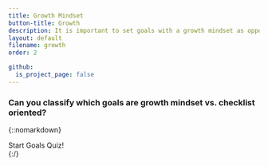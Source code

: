 ```yaml
---
title: Growth Mindset
button-title: Growth
description: It is important to set goals with a growth mindset as opposed to just checking the boxes and climbing the ladder
layout: default
filename: growth
order: 2

github:
  is_project_page: false
--- 
```

### Can you classify which goals are **growth mindset** vs. **checklist** oriented?


{::nomarkdown}
<!DOCTYPE html>
<html lang="en">
<head>
    <meta charset="UTF-8">
    <title>Quiz</title>
    <link rel="stylesheet" href="goals_quiz_style.css">
</head>
<body>
    <div id="container">
        <div id="start">Start Goals Quiz!</div>
        <div id="quiz" style="display: none">
            <div id="question"></div>
            <div id="qImg"></div>
            <div id="choices">
                <div class="choice" id="A" onclick="checkAnswer('A')"></div>
                <div class="choice" id="B" onclick="checkAnswer('B')"></div>
            </div>
            <div id="timer">
                <div id="counter"></div>
                <div id="btimeGauge"></div>
                <div id="timeGauge"></div>
            </div>
            <div id="progress"></div>
        </div>
        <div id="scoreContainer" style="display: none"></div>
    </div>
    <script src="goals_quiz.js"></script>
</body>
</html>
{:/}
